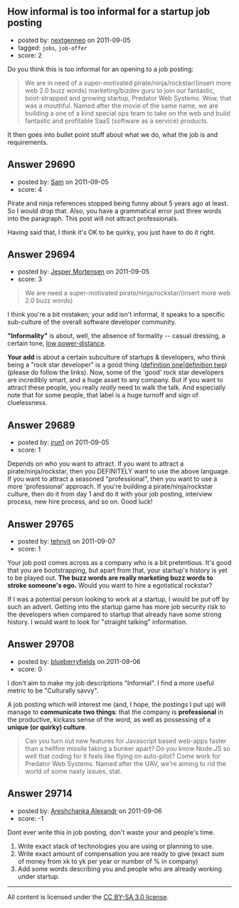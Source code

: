 ## How informal is too informal for a startup job posting

- posted by: [nextgenneo](https://stackexchange.com/users/-1/5085-nextgenneo) on 2011-09-05
- tagged: `jobs`, `job-offer`
- score: 2

Do you think this is too informal for an opening to a job posting:

> We are in need of a super-motivated pirate/ninja/rockstar/(insert more web 2.0 buzz words) marketing/bizdev guru to join our fantastic, boot-strapped and growing startup, Predator Web Systems. Wow, that was a mouthful. Named after the movie of the same name, we are building a one of a kind special ops team to take on the web and build fantastic and profitable SaaS (software as a service) products.

It then goes into bullet point stuff about what we do, what the job is and requirements. 


## Answer 29690

- posted by: [Sam](https://stackexchange.com/users/-1/10592-sam) on 2011-09-05
- score: 4

Pirate and ninja references stopped being funny about 5 years ago at least. So I would drop that. Also, you have a grammatical error just three words into the paragraph. This post will not attract professionals.

Having said that, I think it's OK to be quirky, you just have to do it right.


## Answer 29694

- posted by: [Jesper Mortensen](https://stackexchange.com/users/-1/1261-jesper-mortensen) on 2011-09-05
- score: 3

<blockquote>
  <p>We are need a super-motivated pirate/ninja/rockstar/(insert more web 2.0 buzz words)</p>
</blockquote>

<p>I think you're a bit mistaken; your add isn't informal, it speaks to a specific sub-culture of the overall software developer community.</p>

<p><strong>"Informality"</strong> is about, well, the absence of formality -- casual dressing, a certain tone, <a href="http://en.wikipedia.org/wiki/Hofstede%27s_cultural_dimensions_theory#Dimensions_of_national_cultures" rel="nofollow">low  power-distance</a>.</p>

<p><strong>Your add</strong> is about a certain subculture of startups &amp; developers, who think being a "rock star developer" is a good thing (<a href="http://www.readwriteweb.com/archives/top_10_software_engineer_traits.php" rel="nofollow">definition one</a>|<a href="http://blog.hirelite.com/what-developers-think-when-you-say-rock-star" rel="nofollow">definition two</a>)(please do follow the links). Now, some of the 'good' rock star developers are incredibly smart, and a huge asset to any company. But if you want to attract these people, you really <em>really</em> need to walk the talk. And especially note that for some people, that label is a huge turnoff and sign of cluelessness.</p>



## Answer 29689

- posted by: [jrun1](https://stackexchange.com/users/-1/13037-jrun1) on 2011-09-05
- score: 1

Depends on who you want to attract. If you want to attract a pirate/ninja/rockstar, then you DEFINITELY want to use the above language. If you want to attract a seasoned "professional", then you want to use a more 'professional' approach. If you're building a pirate/ninja/rockstar culture, then do it from day 1 and do it with your job posting, interview process, new hire process, and so on. Good luck!


## Answer 29765

- posted by: [tehnyit](https://stackexchange.com/users/-1/8173-tehnyit) on 2011-09-07
- score: 1

Your job post comes across as a company who is a bit pretentious. It's good that you are bootstrapping, but apart from that, your startup's history is yet to be played out. **The buzz words are really marketing buzz  words to stroke someone's ego.** Would you want to hire a egotistical rockstar?

If I was a potential person looking to work at a startup, I would be put off by such an advert. Getting into the startup game has more job security risk to the developers when compared to startup that already have some strong history. I would want to look for "straight talking" information.


## Answer 29708

- posted by: [blueberryfields](https://stackexchange.com/users/-1/4544-blueberryfields) on 2011-09-06
- score: 0

I don't aim to make my job descriptions "Informal". I find a more useful metric to be "Culturally savvy".

A job posting which will interest me (and, I hope, the postings I put up) will manage to **communicate two things**: that the company is **professional** in the productive, kickass sense of the word, as well as possessing of a **unique (or quirky) culture**.


> Can you turn out new features for Javascript based web-apps faster than a
> hellfire missile taking a bunker apart? Do you know Node.JS so well
> that coding for it feels like flying on auto-pilot? Come work for
> Predator Web Systems. Named after the UAV, we're aiming to rid the
> world of some nasty issues, stat.


## Answer 29714

- posted by: [Areshchanka Alexandr](https://stackexchange.com/users/-1/8736-areshchanka-alexandr) on 2011-09-06
- score: -1

Dont ever write this in job posting, don't waste your and people's time. 
1) Write exact stack of technologies you are using or planning to use.
2) Write exact amount of compensation you are ready to give (exact sum of money from xk to yk per year or number of % in company)
3) Add some words describing you and people who are already working under startup.



---

All content is licensed under the [CC BY-SA 3.0 license](https://creativecommons.org/licenses/by-sa/3.0/).
